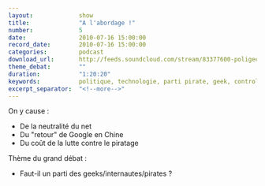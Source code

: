 ```yaml
---
layout:             show
title:              "A l'abordage !"
number:             5
date:               2010-07-16 15:00:00
record_date:        2010-07-16 15:00:00
categories:         podcast
download_url:       http://feeds.soundcloud.com/stream/83377600-poligeek-poligeek5.mp3
theme_debat:        ""
duration:           "1:20:20"
keywords:           politique, technologie, parti pirate, geek, controle
excerpt_separator:  "<!--more-->"
---
```



On y cause :

- De la neutralité du net
- Du "retour" de Google en Chine
- Du coût de la lutte contre le piratage

Thème du grand débat :

- Faut-il un parti des geeks/internautes/pirates ?
